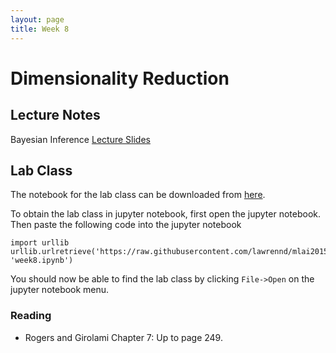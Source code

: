 ```yaml
---
layout: page
title: Week 8
---
```


Dimensionality Reduction
========================

Lecture Notes
-------------

Bayesian Inference [Lecture Slides](./assets/w8_dimensionalityReduction.pdf)

Lab Class
---------

The notebook for the lab class can be downloaded from
[here](http://nbviewer.ipython.org/github/lawrennd/mlai2015/blob/master/week8.ipynb).

To obtain the lab class in jupyter notebook, first open the jupyter
notebook. Then paste the following code into the jupyter notebook

    import urllib
    urllib.urlretrieve('https://raw.githubusercontent.com/lawrennd/mlai2015/master/week8.ipynb', 'week8.ipynb')

You should now be able to find the lab class by clicking `File->Open` on
the jupyter notebook menu.

### Reading

-   Rogers and Girolami Chapter 7: Up to page 249.

